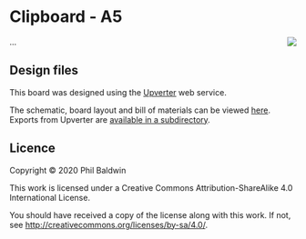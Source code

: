 # Clipboard - A5

<img align="right" src="../_common/PlaceholderImage.png">

...

## Design files

This board was designed using the [Upverter](https://upverter.com) web service.

The schematic, board layout and bill of materials can be viewed [here](https://upverter.com/design/trebuchetindustries/538fdf41be193887/clipboard---a5/). Exports from Upverter are [available in a subdirectory](./Upverter%20exports).

## Licence

Copyright © 2020 Phil Baldwin

This work is licensed under a Creative Commons Attribution-ShareAlike 4.0 International License.

You should have received a copy of the license along with this work. If not, see <http://creativecommons.org/licenses/by-sa/4.0/>.
